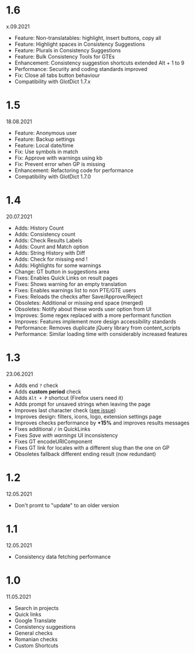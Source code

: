 # 1.6
x.09.2021
- Feature: Non-translatables: highlight, insert buttons, copy all
- Feature: Highlight spaces in Consistency Suggestions
- Feature: Plurals in Consistency Suggestions
- Feature: Bulk Consistency Tools for GTEs
- Enhancement: Consistency suggestion shortcuts extended Alt + 1 to 9
- Performance: Security and coding standards improved
- Fix: Close all tabs button behaviour
- Compatibility with GlotDict 1.7.x

# 1.5
18.08.2021
- Feature: Anonymous user
- Feature: Backup settings
- Feature: Local date/time
- Fix: Use symbols in match
- Fix: Approve with warnings using kb
- Fix: Prevent error when GP is missing
- Enhancement: Refactoring code for performance
- Compatibility with GlotDict 1.7.0

# 1.4
20.07.2021
- Adds: History Count
- Adds: Consistency count
- Adds: Check Results Labels
- Adds: Count and Match option
- Adds: String History with Diff
- Adds: Check for missing end !
- Adds: Highlights for some warnings
- Change: GT button in suggestions area
- Fixes: Enables Quick Links on result pages
- Fixes: Shows warning for an empty translation
- Fixes: Enables warnings list to non PTE/GTE users
- Fixes: Reloads the checks after Save/Approve/Reject
- Obsoletes: Additional or missing end space (merged)
- Obsoletes: Notify about these words user option from UI
- Improves: Some regex replaced with a more performant function
- Improves: Features implement more design accessibility standards
- Performance: Removes duplicate jQuery library from content_scripts
- Performance: Similar loading time with considerably increased features

# 1.3
23.06.2021
* Adds end `?` check
* Adds **custom period** check
* Adds `Alt + P` shortcut (Firefox users need it)
* Adds prompt for unsaved strings when leaving the page
* Improves last character check ([see issue](https://github.com/vlad-timotei/wpgp-tools/issues/1#issuecomment-843997677))
* Improves design: filters, icons, logo, extension settings page 
* Improves checks performance by **+15%** and improves results messages
* Fixes additional `/` in QuickLinks
* Fixes *Save with warnings* UI inconsistency
* Fixes GT encodeURIComponent
* Fixes GT link for locales with a different slug than the one on GP
* Obsoletes fallback different ending result (now redundant)

# 1.2
12.05.2021
* Don't promt to "update" to an older version

# 1.1
12.05.2021
* Consistency data fetching performance 

# 1.0
11.05.2021
  * Search in projects
  * Quick links
  * Google Translate
  * Consistency suggestions
  * General checks
  * Romanian checks
  * Custom Shortcuts
